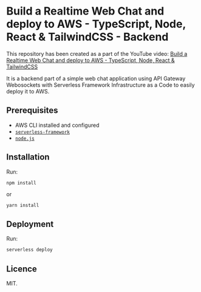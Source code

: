 # Build a Realtime Web Chat and deploy to AWS - TypeScript, Node, React & TailwindCSS - Backend

This repository has been created as a part of the YouTube video:
[Build a Realtime Web Chat and deploy to AWS - TypeScript, Node, React & TailwindCSS](https://youtu.be/82Geq2Jq0pg)

It is a backend part of a simple web chat application using API Gateway Webosockets with Serverless Framework Infrastructure as a Code
to easily deploy it to AWS.

## Prerequisites

- AWS CLI installed and configured
- [`serverless-framework`](https://github.com/serverless/serverless)
- [`node.js`](https://nodejs.org)

## Installation

Run:

```bash
npm install
```

or

```
yarn install
```

## Deployment

Run:

```bash
serverless deploy
```

## Licence

MIT.
